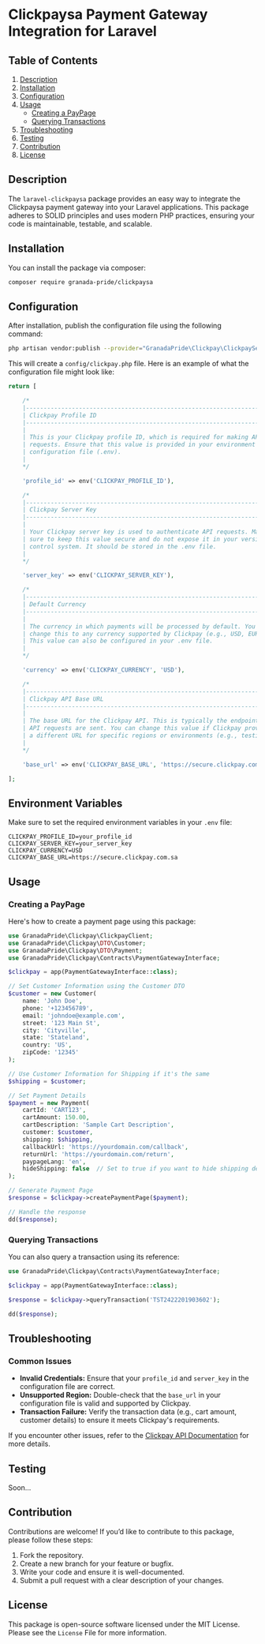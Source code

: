 # Clickpaysa Payment Gateway Integration for Laravel

## Table of Contents

1. [Description](#description)
2. [Installation](#installation)
3. [Configuration](#configuration)
4. [Usage](#usage)
    - [Creating a PayPage](#create-paypage)
    - [Querying Transactions](#query-transaction)
5. [Troubleshooting](#troubleshooting)
6. [Testing](#testing)
7. [Contribution](#contribution)
8. [License](#license)

## Description

The `laravel-clickpaysa` package provides an easy way to integrate the Clickpaysa payment gateway into your Laravel
applications. This package adheres to SOLID principles and uses modern PHP practices, ensuring your code is
maintainable, testable, and scalable.

## Installation

You can install the package via composer:

```bash
composer require granada-pride/clickpaysa
```

## Configuration

After installation, publish the configuration file using the following command:

```bash
php artisan vendor:publish --provider="GranadaPride\Clickpay\ClickpayServiceProvider"
```

This will create a `config/clickpay.php` file. Here is an example of what the configuration file might look like:

```php
return [

    /*
    |--------------------------------------------------------------------------
    | Clickpay Profile ID
    |--------------------------------------------------------------------------
    |
    | This is your Clickpay profile ID, which is required for making API 
    | requests. Ensure that this value is provided in your environment 
    | configuration file (.env).
    |
    */

    'profile_id' => env('CLICKPAY_PROFILE_ID'),

    /*
    |--------------------------------------------------------------------------
    | Clickpay Server Key
    |--------------------------------------------------------------------------
    |
    | Your Clickpay server key is used to authenticate API requests. Make 
    | sure to keep this value secure and do not expose it in your version 
    | control system. It should be stored in the .env file.
    |
    */

    'server_key' => env('CLICKPAY_SERVER_KEY'),

    /*
    |--------------------------------------------------------------------------
    | Default Currency
    |--------------------------------------------------------------------------
    |
    | The currency in which payments will be processed by default. You can 
    | change this to any currency supported by Clickpay (e.g., USD, EUR).
    | This value can also be configured in your .env file.
    |
    */

    'currency' => env('CLICKPAY_CURRENCY', 'USD'),

    /*
    |--------------------------------------------------------------------------
    | Clickpay API Base URL
    |--------------------------------------------------------------------------
    |
    | The base URL for the Clickpay API. This is typically the endpoint where 
    | API requests are sent. You can change this value if Clickpay provides 
    | a different URL for specific regions or environments (e.g., testing).
    |
    */

    'base_url' => env('CLICKPAY_BASE_URL', 'https://secure.clickpay.com.sa'),

];
```

## Environment Variables

Make sure to set the required environment variables in your `.env` file:

```dotenv
CLICKPAY_PROFILE_ID=your_profile_id
CLICKPAY_SERVER_KEY=your_server_key
CLICKPAY_CURRENCY=USD
CLICKPAY_BASE_URL=https://secure.clickpay.com.sa
```

## Usage

### Creating a PayPage

Here's how to create a payment page using this package:

``` php
use GranadaPride\Clickpay\ClickpayClient;
use GranadaPride\Clickpay\DTO\Customer;
use GranadaPride\Clickpay\DTO\Payment;
use GranadaPride\Clickpay\Contracts\PaymentGatewayInterface;

$clickpay = app(PaymentGatewayInterface::class);

// Set Customer Information using the Customer DTO
$customer = new Customer(
    name: 'John Doe',
    phone: '+123456789',
    email: 'johndoe@example.com',
    street: '123 Main St',
    city: 'Cityville',
    state: 'Stateland',
    country: 'US',
    zipCode: '12345'
);

// Use Customer Information for Shipping if it's the same
$shipping = $customer;

// Set Payment Details
$payment = new Payment(
    cartId: 'CART123',
    cartAmount: 150.00,
    cartDescription: 'Sample Cart Description',
    customer: $customer,
    shipping: $shipping,
    callbackUrl: 'https://yourdomain.com/callback',
    returnUrl: 'https://yourdomain.com/return',
    paypageLang: 'en',
    hideShipping: false  // Set to true if you want to hide shipping details on the payment page
);

// Generate Payment Page
$response = $clickpay->createPaymentPage($payment);

// Handle the response
dd($response);
```

### Querying Transactions

You can also query a transaction using its reference:

```php
use GranadaPride\Clickpay\Contracts\PaymentGatewayInterface;

$clickpay = app(PaymentGatewayInterface::class);

$response = $clickpay->queryTransaction('TST2422201903602');

dd($response);
```

## Troubleshooting

### Common Issues

- **Invalid Credentials:** Ensure that your `profile_id` and `server_key` in the configuration file are correct.
- **Unsupported Region:** Double-check that the `base_url` in your configuration file is valid and supported by
  Clickpay.
- **Transaction Failure:** Verify the transaction data (e.g., cart amount, customer details) to ensure it meets
  Clickpay's requirements.

If you encounter other issues, refer to the [Clickpay API Documentation](https://secure.clickpay.com.sa) for more
details.

## Testing

Soon...

## Contribution

Contributions are welcome! If you’d like to contribute to this package, please follow these steps:

1. Fork the repository.
2. Create a new branch for your feature or bugfix.
3. Write your code and ensure it is well-documented.
4. Submit a pull request with a clear description of your changes.

## License

This package is open-source software licensed under the MIT License. Please see the `License` File for more information.


